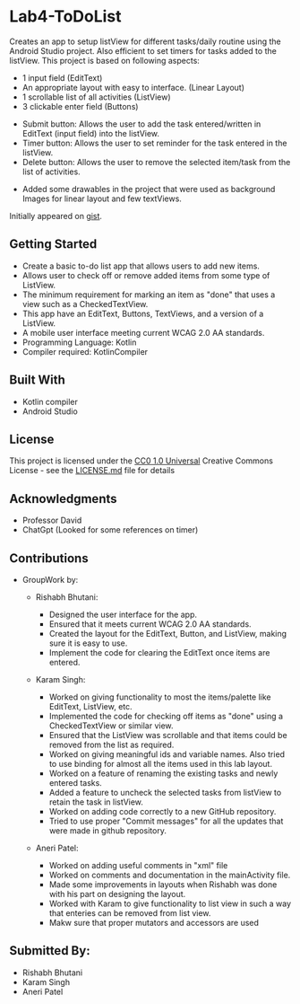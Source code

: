 # Lab4-ToDoList

Creates an app to setup listView for different tasks/daily routine using the Android Studio project. Also efficient to set timers for tasks added to the listView.
This project is based on following aspects:
- 1 input field (EditText)
- An appropriate layout with easy to interface. (Linear Layout)
- 1 scrollable list of all activities (ListView)
- 3 clickable enter field (Buttons)
 * Submit button: Allows the user to add the task entered/written in EditText (input field) into the listView.
 * Timer button: Allows the user to set reminder for the task entered in the listView.
 * Delete button: Allows the user to remove the selected item/task from the list of activities.
- Added some drawables in the project that were used as background Images for linear layout and few textViews.

Initially appeared on
[gist](https://github.com/Cambrian-ITCAMD/Lab4-ToDoList.git).

## Getting Started

- Create a basic to-do list app that allows users to add new items.
- Allows user to check off or remove added items from some type of ListView. 
- The minimum requirement for marking an item as "done" that uses a view such as a CheckedTextView.
- This app have an EditText, Buttons, TextViews, and a version of a ListView.
- A mobile user interface meeting current WCAG 2.0 AA standards.
- Programming Language: Kotlin
- Compiler required: KotlinCompiler

## Built With

- Kotlin compiler
- Android Studio

## License

This project is licensed under the [CC0 1.0 Universal](LICENSE.md)
Creative Commons License - see the [LICENSE.md](LICENSE.md) file for
details

## Acknowledgments

- Professor David
- ChatGpt (Looked for some references on timer)

## Contributions
- GroupWork by:
  * Rishabh Bhutani:
    - Designed the user interface for the app.
    - Ensured that it meets current WCAG 2.0 AA standards.
    - Created the layout for the EditText, Button, and ListView, making sure it is easy to use.
    - Implement the code for clearing the EditText once items are entered.
  
  * Karam Singh: 
    - Worked on giving functionality to most the items/palette like EditText, ListView, etc.
    - Implemented the code for checking off items as "done" using a CheckedTextView or similar view.
    - Ensured that the ListView was scrollable and that items could be removed from the list as required.
    - Worked on giving meaningful ids and variable names. Also tried to use binding for almost all the items used in this lab layout.
    - Worked on a feature of renaming the existing tasks and newly entered tasks.
    - Added a feature to uncheck the selected tasks from listView to retain the task in listView.
    - Worked on adding code correctly to a new GitHub repository.
    - Tried to use proper "Commit messages" for all the updates that were made in github repository.

  * Aneri Patel:
    - Worked on adding useful comments in "xml" file
    - Worked on comments and documentation in the mainActivity file.
    - Made some improvements in layouts when Rishabh was done with his part on designing the layout.
    - Worked with Karam to give functionality to list view in such a way that enteries can be removed from list view.
    - Makw sure that proper mutators and accessors are used

## Submitted By:
* Rishabh Bhutani
* Karam Singh
* Aneri Patel

